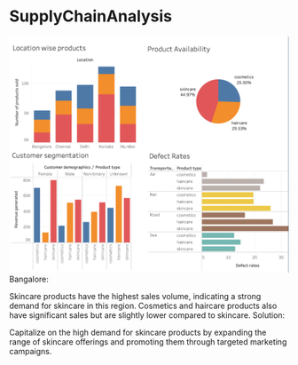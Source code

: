 # SupplyChainAnalysis
![Logo](https://github.com/JerylLee/SupplyChainAnalysis/blob/main/Screenshot%202024-01-27%20at%203.43.01%20PM.png?raw=true)
Bangalore:

Skincare products have the highest sales volume, indicating a strong demand for skincare in this region.
Cosmetics and haircare products also have significant sales but are slightly lower compared to skincare.
Solution:

Capitalize on the high demand for skincare products by expanding the range of skincare offerings and promoting them through targeted marketing campaigns.
